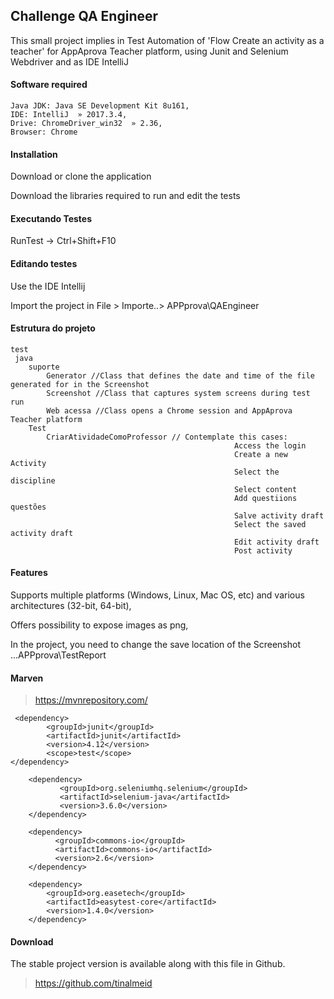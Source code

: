 ## Challenge QA Engineer ##

This small project implies in Test Automation of 'Flow Create an activity as a teacher' for AppAprova Teacher platform, using Junit and Selenium Webdriver and as IDE IntelliJ


#### Software required  ####

    Java JDK: Java SE Development Kit 8u161, 
    IDE: IntelliJ  » 2017.3.4, 
    Drive: ChromeDriver_win32  » 2.36,
    Browser: Chrome


#### Installation  
Download or clone the application

Download the libraries required to run and edit the tests 



#### Executando Testes ####
RunTest -> Ctrl+Shift+F10


#### Editando testes ####
 Use the IDE Intellij

 Import the project in File > Importe..> APPprova\QAEngineer


#### Estrutura do projeto ####


	test
   	 java
		suporte
	   		Generator //Class that defines the date and time of the file generated for in the Screenshot
	  		Screenshot //Class that captures system screens during test run
          	Web acessa //Class opens a Chrome session and AppAprova Teacher platform
 		Test
	 		CriarAtividadeComoProfessor // Contemplate this cases:
											          Access the login
											          Create a new Activity
											          Select the discipline
											          Select content
											          Add questiions questões
											          Salve activity draft
											          Select the saved activity draft
											          Edit activity draft
											          Post activity



#### Features ####
Supports multiple platforms (Windows, Linux, Mac OS, etc) and various architectures (32-bit, 64-bit),

Offers possibility to expose images as png,

In the project, you need to change the save location of the Screenshot ...APPprova\TestReport


#### Marven 
>https://mvnrepository.com/

<!-- https://mvnrepository.com/artifact/junit/junit -->
	 <dependency>
	  	    <groupId>junit</groupId>
	 	    <artifactId>junit</artifactId>
	  	    <version>4.12</version>
	 	    <scope>test</scope>
	</dependency>

 <!-- https://mvnrepository.com/artifact/org.seleniumhq.selenium/selenium-java -->
        <dependency>
               <groupId>org.seleniumhq.selenium</groupId>
               <artifactId>selenium-java</artifactId>
               <version>3.6.0</version>
        </dependency>

 <!-- https://mvnrepository.com/artifact/commons-io/commons-io -->
        <dependency>
              <groupId>commons-io</groupId>
              <artifactId>commons-io</artifactId>
              <version>2.6</version>
        </dependency>

  <!-- https://mvnrepository.com/artifact/org.easetech/easytest-core -->
        <dependency>
            <groupId>org.easetech</groupId>
            <artifactId>easytest-core</artifactId>
            <version>1.4.0</version>
        </dependency>

#### Download ####
The stable project version is available along with this file in Github.

>https://github.com/tinalmeid

